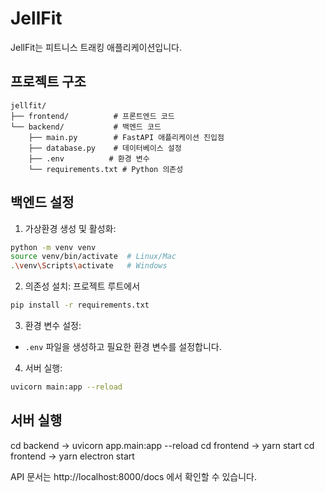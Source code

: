 # JellFit

JellFit는 피트니스 트래킹 애플리케이션입니다.

## 프로젝트 구조

```
jellfit/
├── frontend/          # 프론트엔드 코드
└── backend/           # 백엔드 코드
    ├── main.py        # FastAPI 애플리케이션 진입점
    ├── database.py    # 데이터베이스 설정
    ├── .env          # 환경 변수
    └── requirements.txt # Python 의존성
```

## 백엔드 설정

1. 가상환경 생성 및 활성화:
```bash
python -m venv venv
source venv/bin/activate  # Linux/Mac
.\venv\Scripts\activate   # Windows
```

2. 의존성 설치: 프로젝트 루트에서
```bash
pip install -r requirements.txt
```

3. 환경 변수 설정:
- `.env` 파일을 생성하고 필요한 환경 변수를 설정합니다.

4. 서버 실행:
```bash
uvicorn main:app --reload
```

## 서버 실행
cd backend -> uvicorn app.main:app --reload
cd frontend -> yarn start 
cd frontend -> yarn electron start

API 문서는 http://localhost:8000/docs 에서 확인할 수 있습니다.
